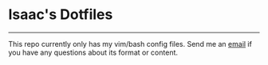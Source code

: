 # Isaac's Dotfiles
---

This repo currently only has my vim/bash config files.
Send me an [email](mailto:isaac.c.feldman.23@dartmouth.edu)
 if you have any questions about its format or content.

